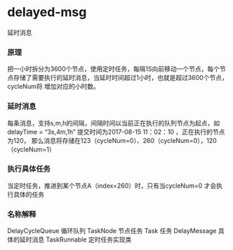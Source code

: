 # delayed-msg
延时消息
### 原理
把一小时拆分为3600个节点，使用定时任务，每隔1S向前移动一个节点，每个节点存储了需要执行的延时消息，当延时时间超过1小时，也就是超过3600个节点，cycleNum将
增加对应的小时数。
### 延时消息
每条消息，支持s,m,h的间隔，间隔时间以当前正在执行的队列节点为起点，如delayTime = “3s,4m,1h” 提交时间为2017-08-15 11：02：10 ，正在执行的节点为120，
那么消息将存储在123（cycleNum=0）、260（cycleNum=0），120（cycleNum=1）
### 执行具体任务
当定时任务，推进到某个节点A（index=260）时，只有当cycleNum=0 才会执行具体的任务

### 名称解释
DelayCycleQueue 循环队列
TaskNode 节点任务
Task 任务
DelayMessage 具体的延时消息
TaskRunnable 定时任务实现类

